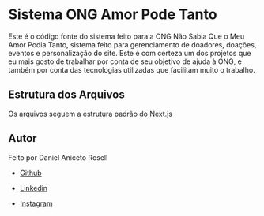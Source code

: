 # Sistema ONG Amor Pode Tanto

Este é o código fonte do sistema feito para a ONG Não Sabia Que o Meu Amor Podia Tanto, sistema feito para gerenciamento de doadores, doações, eventos e personalização do site. Este é com certeza um dos projetos que eu mais gosto de trabalhar por conta de seu objetivo de ajuda à ONG, e também por conta das tecnologias utilizadas que facilitam muito o trabalho.

## Estrutura dos Arquivos

Os arquivos seguem a estrutura padrão do Next.js

## Autor
Feito por Daniel Aniceto Rosell

- [Github](https://github.com/DanielRosell06)

- [Linkedin](https://www.linkedin.com/in/daniel-rosell-48bb48305/)

- [Instagram](https://www.instagram.com/daniel_rosell_06/)
